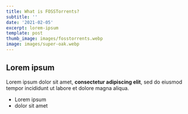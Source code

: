 ```yaml
---
title: What is FOSSTorrents?
subtitle: ''
date: '2021-02-05'
excerpt: lorem-ipsum
template: post
thumb_image: images/fosstorrents.webp
image: images/super-oak.webp
---
```

## Lorem ipsum

Lorem ipsum dolor sit amet, **consectetur adipiscing elit**, sed do eiusmod tempor incididunt ut labore et dolore magna aliqua.

- Lorem ipsum
- dolor sit amet